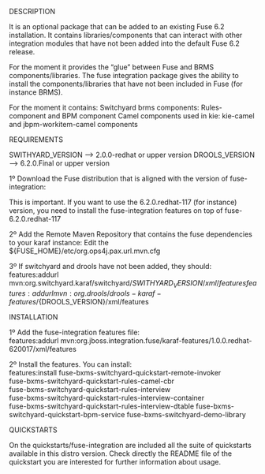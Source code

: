 DESCRIPTION

It is an optional package that can be added to an existing Fuse 6.2 installation. It contains libraries/components that can interact with other integration modules that have not been added into the default Fuse 6.2 release. 

For the moment it provides the “glue” between Fuse and BRMS components/libraries. The fuse integration package gives the ability to install the components/libraries that have not been included in Fuse (for instance BRMS).

For the moment it contains:
Switchyard brms components: Rules-component and BPM component
Camel components used in kie:  kie-camel and  jbpm-workitem-camel components


REQUIREMENTS

SWITHYARD_VERSION --> 2.0.0-redhat or upper version
DROOLS_VERSION --> 6.2.0.Final or upper version

1º Download the Fuse distribution that is aligned with the version of fuse-integration:

   This is important. If you want to use the 6.2.0.redhat-117 (for instance) version, you need to install the fuse-integration features on top of fuse-6.2.0.redhat-117

2º Add the Remote Maven Repository that contains the fuse dependencies to your karaf instance:
    Edit the ${FUSE_HOME}/etc/org.ops4j.pax.url.mvn.cfg

3º If switchyard and drools have not been added, they should:
                   features:addurl mvn:org.switchyard.karaf/switchyard/${SWITHYARD_VERSION}/xml/features
                   features:addurl mvn:org.drools/drools-karaf-features/${DROOLS_VERSION}/xml/features

INSTALLATION

1º Add the fuse-integration features file:  
     features:addurl mvn:org.jboss.integration.fuse/karaf-features/1.0.0.redhat-620017/xml/features

2º Install the features. You can install:  
      features:install 
        fuse-bxms-switchyard-quickstart-remote-invoker              
        fuse-bxms-switchyard-quickstart-rules-camel-cbr             
        fuse-bxms-switchyard-quickstart-rules-interview             
        fuse-bxms-switchyard-quickstart-rules-interview-container   
        fuse-bxms-switchyard-quickstart-rules-interview-dtable
        fuse-bxms-switchyard-quickstart-bpm-service
        fuse-bxms-switchyard-demo-library

QUICKSTARTS

On the quickstarts/fuse-integration are included all the suite of quickstarts available in this distro version. Check directly the README file of 
the quickstart you are interested for further information about usage.

 
